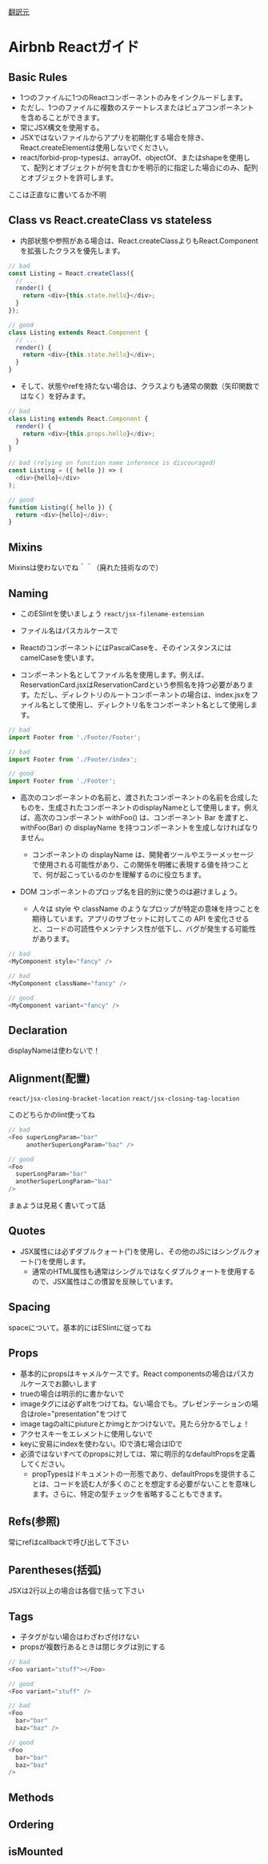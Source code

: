 [翻訳元](https://github.com/airbnb/javascript/tree/master/react#airbnb-reactjsx-style-guide)

# Airbnb Reactガイド

## Basic Rules

- 1つのファイルに1つのReactコンポーネントのみをインクルードします。
- ただし、1つのファイルに複数のステートレスまたはピュアコンポーネントを含めることができます。
- 常にJSX構文を使用する。
- JSXではないファイルからアプリを初期化する場合を除き、React.createElementは使用しないでください。
- react/forbid-prop-typesは、arrayOf、objectOf、またはshapeを使用して、配列とオブジェクトが何を含むかを明示的に指定した場合にのみ、配列とオブジェクトを許可します。

ここは正直なに書いてるか不明

## Class vs React.createClass vs stateless

- 内部状態や参照がある場合は、React.createClassよりもReact.Componentを拡張したクラスを優先します。

```js
// bad
const Listing = React.createClass({
  // ...
  render() {
    return <div>{this.state.hello}</div>;
  }
});

// good
class Listing extends React.Component {
  // ...
  render() {
    return <div>{this.state.hello}</div>;
  }
}
```

- そして、状態やrefを持たない場合は、クラスよりも通常の関数（矢印関数ではなく）を好みます。

```js
// bad
class Listing extends React.Component {
  render() {
    return <div>{this.props.hello}</div>;
  }
}

// bad (relying on function name inference is discouraged)
const Listing = ({ hello }) => (
  <div>{hello}</div>
);

// good
function Listing({ hello }) {
  return <div>{hello}</div>;
}
```

## Mixins

Mixinsは使わないでね＾＾（廃れた技術なので）

## Naming

- このESlintを使いましょう
`react/jsx-filename-extension`
- ファイル名はパスカルケースで
- ReactのコンポーネントにはPascalCaseを、そのインスタンスにはcamelCaseを使います。

- コンポーネント名としてファイル名を使用します。例えば、ReservationCard.jsxはReservationCardという参照名を持つ必要があります。ただし、ディレクトリのルートコンポーネントの場合は、index.jsxをファイル名として使用し、ディレクトリ名をコンポーネント名として使用します。

```js
// bad
import Footer from './Footer/Footer';

// bad
import Footer from './Footer/index';

// good
import Footer from './Footer';
```

- 高次のコンポーネントの名前と、渡されたコンポーネントの名前を合成したものを、生成されたコンポーネントのdisplayNameとして使用します。例えば、高次のコンポーネント withFoo() は、コンポーネント Bar を渡すと、withFoo(Bar) の displayName を持つコンポーネントを生成しなければなりません。
  - コンポーネントの displayName は、開発者ツールやエラーメッセージで使用される可能性があり、この関係を明確に表現する値を持つことで、何が起こっているのかを理解するのに役立ちます。

- DOM コンポーネントのプロップ名を目的別に使うのは避けましょう。
  - 人々は style や className のようなプロップが特定の意味を持つことを期待しています。アプリのサブセットに対してこの API を変化させると、コードの可読性やメンテナンス性が低下し、バグが発生する可能性があります。

```js
// bad
<MyComponent style="fancy" />

// bad
<MyComponent className="fancy" />

// good
<MyComponent variant="fancy" />
```

## Declaration

displayNameは使わないで！

## Alignment(配置)

`react/jsx-closing-bracket-location` `react/jsx-closing-tag-location`

このどちらかのlint使ってね

```js
// bad
<Foo superLongParam="bar"
     anotherSuperLongParam="baz" />

// good
<Foo
  superLongParam="bar"
  anotherSuperLongParam="baz"
/>
```

まぁようは見易く書いてって話

## Quotes

- JSX属性には必ずダブルクォート(")を使用し、その他のJSにはシングルクォート(')を使用します。
  - 通常のHTML属性も通常はシングルではなくダブルクォートを使用するので、JSX属性はこの慣習を反映しています。

## Spacing

spaceについて。基本的にはESlintに従ってね

## Props

- 基本的にpropsはキャメルケースです。React componentsの場合はパスカルケースでお願いします
- trueの場合は明示的に書かないで
- imageタグには必ずaltをつけてね。ない場合でも。プレゼンテーションの場合はrole="presentation"をつけて
- image tagのaltにpiutureとかimgとかつけないで。見たら分かるでしょ！
- アクセスキーをエレメントに使用しないで
- keyに安易にindexを使わない。IDで済む場合はIDで
- 必須ではないすべてのpropsに対しては、常に明示的なdefaultPropsを定義してください。
  - propTypesはドキュメントの一形態であり、defaultPropsを提供することは、コードを読む人が多くのことを想定する必要がないことを意味します。さらに、特定の型チェックを省略することもできます。

## Refs(参照)
常にrefはcallbackで呼び出して下さい

## Parentheses(括弧)
JSXは2行以上の場合は各個で括って下さい

## Tags
- 子タグがない場合はわざわざ付けない
- propsが複数行あるときは閉じタグは別にする

```js
// bad
<Foo variant="stuff"></Foo>

// good
<Foo variant="stuff" />

// bad
<Foo
  bar="bar"
  baz="baz" />

// good
<Foo
  bar="bar"
  baz="baz"
/>
```

## Methods

## Ordering

## isMounted